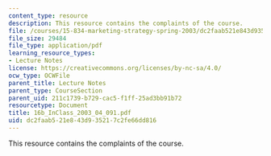 ```yaml
---
content_type: resource
description: This resource contains the complaints of the course.
file: /courses/15-834-marketing-strategy-spring-2003/dc2faab521e843d935217c2fe66dd816_16b_InClass_2003_04_091.pdf
file_size: 29484
file_type: application/pdf
learning_resource_types:
- Lecture Notes
license: https://creativecommons.org/licenses/by-nc-sa/4.0/
ocw_type: OCWFile
parent_title: Lecture Notes
parent_type: CourseSection
parent_uid: 211c1739-b729-cac5-f1ff-25ad3bb91b72
resourcetype: Document
title: 16b_InClass_2003_04_091.pdf
uid: dc2faab5-21e8-43d9-3521-7c2fe66dd816
---
```

This resource contains the complaints of the course.